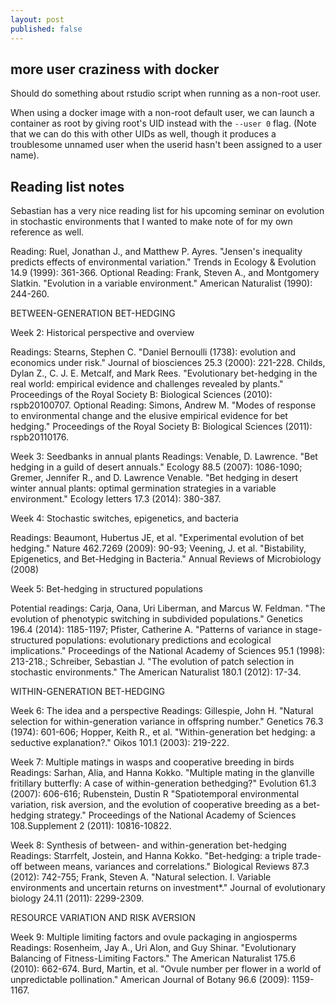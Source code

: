 ```yaml
---
layout: post
published: false
---
```


## more user craziness with docker ##

Should do something about rstudio script when running as a non-root user.

When using a docker image with a non-root default user, we can launch a container as root by
giving root's UID instead with the `--user 0` flag.  (Note that we can do this with other UIDs
as well, though it produces a troublesome unnamed user when the userid hasn't been assigned
to a user name).





## Reading list notes ## 

Sebastian has a very nice reading list for his upcoming seminar on evolution in stochastic environments that I wanted to make note of for my own reference as well. 

Reading: Ruel, Jonathan J., and Matthew P. Ayres. "Jensen's inequality predicts effects of environmental variation." Trends in Ecology & Evolution 14.9 (1999): 361-366. Optional Reading: Frank, Steven A., and Montgomery Slatkin. "Evolution in a variable environment." American Naturalist (1990): 244-260.

BETWEEN-GENERATION BET-HEDGING

Week 2: Historical perspective and overview

Readings: Stearns, Stephen C. "Daniel Bernoulli (1738): evolution and economics under risk." Journal of biosciences 25.3 (2000): 221-228.
Childs, Dylan Z., C. J. E. Metcalf, and Mark Rees. "Evolutionary bet-hedging in the real world: empirical evidence and challenges revealed by plants." Proceedings of the Royal Society B: Biological Sciences (2010): rspb20100707. 
Optional Reading: Simons, Andrew M. "Modes of response to environmental change and the elusive empirical evidence for bet hedging." Proceedings of the Royal Society B: Biological Sciences (2011): rspb20110176.

Week 3: Seedbanks in annual plants
Readings: Venable, D. Lawrence. "Bet hedging in a guild of desert annuals." Ecology 88.5 (2007): 1086-1090; Gremer, Jennifer R., and D. Lawrence Venable. "Bet hedging in desert winter annual plants: optimal germination strategies in a variable environment." Ecology letters 17.3 (2014): 380-387.

Week 4: Stochastic switches, epigenetics, and bacteria

Readings: Beaumont, Hubertus JE, et al. "Experimental evolution of bet hedging." Nature 462.7269 (2009): 90-93; Veening, J. et al. "Bistability, Epigenetics, and Bet-Hedging in Bacteria." Annual Reviews of Microbiology (2008)

Week 5: Bet-hedging in structured populations

Potential readings:  Carja, Oana, Uri Liberman, and Marcus W. Feldman. "The evolution of phenotypic switching in subdivided populations." Genetics 196.4 (2014): 1185-1197; Pfister, Catherine A. "Patterns of variance in stage-structured populations: evolutionary predictions and ecological implications." Proceedings of the National Academy of Sciences 95.1 (1998): 213-218.; Schreiber, Sebastian J. "The evolution of patch selection in stochastic environments." The American Naturalist 180.1 (2012): 17-34.

WITHIN-GENERATION BET-HEDGING

Week 6: The idea and a perspective 
Readings:  Gillespie, John H. "Natural selection for within-generation variance in offspring number." Genetics 76.3 (1974): 601-606; Hopper, Keith R., et al. "Within-generation bet hedging: a seductive explanation?." Oikos 101.1 (2003): 219-222.

Week 7: Multiple matings in wasps and cooperative breeding in birds
Readings: Sarhan, Alia, and Hanna Kokko. "Multiple mating in the glanville fritillary butterfly: A case of within-generation bethedging?" Evolution 61.3 (2007): 606-616; Rubenstein, Dustin R "Spatiotemporal environmental variation, risk aversion, and the evolution of cooperative breeding as a bet-hedging strategy." Proceedings of the National Academy of Sciences 108.Supplement 2 (2011): 10816-10822.

Week 8: Synthesis of between- and within-generation bet-hedging
Readings: Starrfelt, Jostein, and Hanna Kokko. "Bet-hedging: a triple trade-off between means, variances and correlations." Biological Reviews 87.3 (2012): 742-755; Frank, Steven A. "Natural selection. I. Variable environments and uncertain returns on investment*." Journal of evolutionary biology 24.11 (2011): 2299-2309.

RESOURCE VARIATION AND RISK AVERSION

Week 9: Multiple limiting factors and ovule packaging in angiosperms
Readings: Rosenheim, Jay A., Uri Alon, and Guy Shinar. "Evolutionary Balancing of Fitness-Limiting Factors." The American Naturalist 175.6 (2010): 662-674. Burd, Martin, et al. "Ovule number per flower in a world of unpredictable pollination." American Journal of Botany 96.6 (2009): 1159-1167.




